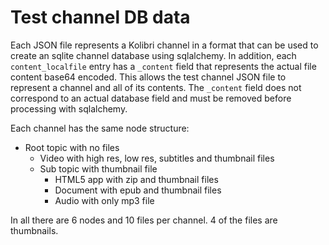 # Test channel DB data

Each JSON file represents a Kolibri channel in a format that can be used
to create an sqlite channel database using sqlalchemy. In addition, each
`content_localfile` entry has a `_content` field that represents the
actual file content base64 encoded. This allows the test channel JSON
file to represent a channel and all of its contents. The `_content`
field does not correspond to an actual database field and must be
removed before processing with sqlalchemy.

Each channel has the same node structure:

* Root topic with no files
  * Video with high res, low res, subtitles and thumbnail files
  * Sub topic with thumbnail file
    * HTML5 app with zip and thumbnail files
    * Document with epub and thumbnail files
    * Audio with only mp3 file

In all there are 6 nodes and 10 files per channel. 4 of the files are
thumbnails.

